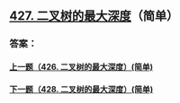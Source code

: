 ## [427. 二叉树的最大深度](https://leetcode-cn.com/problems/merge-two-sorted-lists/)（简单）





### 答案：



#### [上一题（426. 二叉树的最大深度）(简单)](https://github.com/sdwwld/leetCode/blob/master/src/main/java/com/wld/java/leetcode/leetCode0426.md)

#### [下一题（428. 二叉树的最大深度）(简单)](https://github.com/sdwwld/leetCode/blob/master/src/main/java/com/wld/java/leetcode/leetCode0428.md)